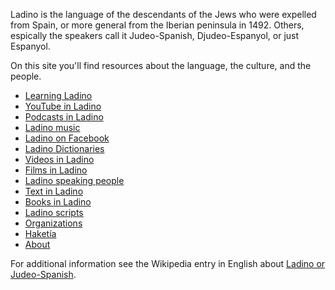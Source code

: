 Ladino is the language of the descendants of the Jews who were expelled from Spain, or more general from the Iberian peninsula in 1492.
Others, espically the speakers call it Judeo-Spanish, Djudeo-Espanyol, or just Espanyol.


On this site you'll find resources about the language, the culture, and the people.

* [Learning Ladino](en/learning-ladino)
* [YouTube in Ladino](en/youtube-in-ladino)
* [Podcasts in Ladino](en/podcasts-in-ladino)
* [Ladino music](en/ladino-music)
* [Ladino on Facebook](en/ladino-on-facebook)
* [Ladino Dictionaries](en/ladino-dictionaries)
* [Videos in Ladino](en/videos-in-ladino)
* [Films in Ladino](en/films-in-ladino)
* [Ladino speaking people](en/people)
* [Text in Ladino](en/text-in-ladino)
* [Books in Ladino](en/books-in-ladino)
* [Ladino scripts](en/ladino-scripts)
* [Organizations](en/organizations)
* [Haketía](en/haketia)
* [About](en/about)

For additional information see the Wikipedia entry in English about [Ladino or Judeo-Spanish](https://en.wikipedia.org/wiki/Judaeo-Spanish).

